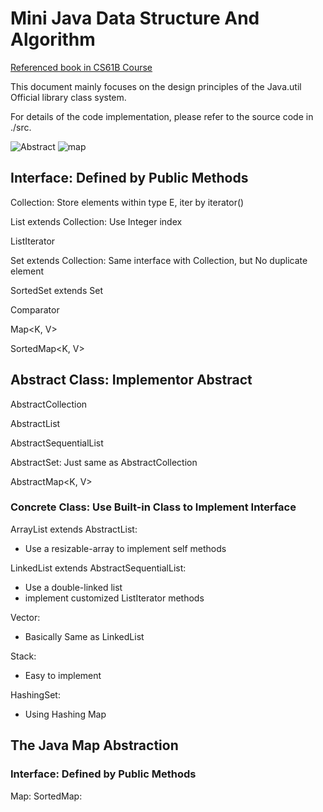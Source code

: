 # Mini Java Data Structure And Algorithm
[Referenced book in CS61B Course](https://inst.eecs.berkeley.edu/~cs61b/fa14/book2/data-structures.pdf)

This document mainly focuses on the design principles of the Java.util Official library class system.

For details of the code implementation, please refer to the source code in ./src.

![Abstract](https://obsidian-pictures-1306255178.cos.ap-beijing.myqcloud.com/20240322141508.png)
![map](https://obsidian-pictures-1306255178.cos.ap-beijing.myqcloud.com/20240322141615.png)

## Interface: Defined by Public Methods

Collection<E>: Store elements within type E, iter by iterator()

List<E> extends Collection<E>: Use Integer index

ListIterator<E>

Set<E> extends Collection<E>: Same interface with Collection, but No duplicate element

SortedSet<E> extends Set<E>

Comparator<E>

Map<K, V>

SortedMap<K, V>

## Abstract Class: Implementor Abstract

AbstractCollection<E>

AbstractList<E>

AbstractSequentialList<E>

AbstractSet<E>: Just same as AbstractCollection<E>

AbstractMap<K, V>

### Concrete Class: Use Built-in Class to Implement Interface

ArrayList extends AbstractList:
- Use a resizable-array to implement self methods

LinkedList extends AbstractSequentialList:
- Use a double-linked list
- implement customized ListIterator methods

Vector:
- Basically Same as LinkedList

Stack:
- Easy to implement

HashingSet:
- Using Hashing Map

## The Java Map Abstraction


### Interface: Defined by Public Methods

Map:
SortedMap:


